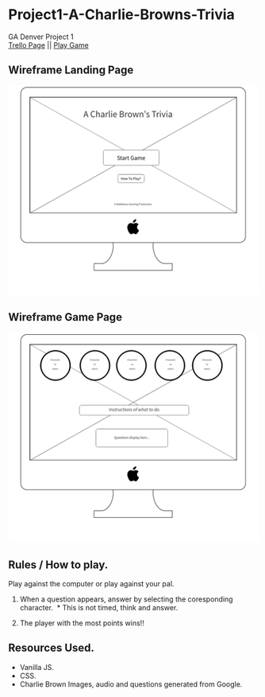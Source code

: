 # Project1-A-Charlie-Browns-Trivia
GA Denver Project 1
</br>
[Trello Page](https://trello.com/b/l1rrTMiq) || 
[Play Game](https://middtown.github.io/A-Charlie-Browns-Trivia/)

## Wireframe Landing Page
![Wire Frames](images/LandingPage.png)

## Wireframe Game Page
![Wire Frames](images/GameBoard.png)

## Rules / How to play.
Play against the computer or play against your pal.

1. When a question appears, answer by selecting the coresponding character. 
  * This is not timed, think and answer.
  
2. The player with the most points wins!!

## Resources Used.
* Vanilla JS.
* CSS.
* Charlie Brown Images, audio and questions generated from Google.
